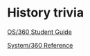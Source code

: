 # History trivia

[OS/360 Student Guide](https://archive.org/details/ibm-system-360-operating-system-system-operation-training-manual/mode/2up?view=theater)

[System/360 Reference](https://archive.org/details/ibm-system-360-system-summary-11ed-1969/mode/2up?view=theater)
